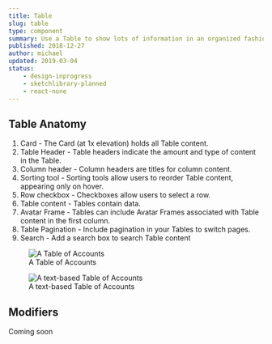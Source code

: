 ```yaml
---
title: Table
slug: table
type: component
summary: Use a Table to show lots of information in an organized fashion.
published: 2018-12-27
author: michael
updated: 2019-03-04
status:
    - design-inprogress
    - sketchlibrary-planned
    - react-none
---
```


## Table Anatomy
1. Card - The Card (at 1x elevation) holds all Table content.
2. Table Header - Table headers indicate the amount and type of content in the Table.
3. Column header - Column headers are titles for column content.
4. Sorting tool - Sorting tools allow users to reorder Table content, appearing only on hover.
5. Row checkbox - Checkboxes allow users to select a row.
6. Table content - Tables contain data.
7. Avatar Frame - Tables can include Avatar Frames associated with Table content in the first column.
8. Table Pagination - Include pagination in your Tables to switch pages.
9. Search - Add a search box to search Table content

<figure>
    <img src="/static/images/table.png" alt="A Table of Accounts">
    <figcaption>A Table of Accounts</figcaption>
</figure>

<figure>
    <img src="/static/images/table-text.png" alt="A text-based Table of Accounts">
    <figcaption>A text-based Table of Accounts</figcaption>
</figure>

## Modifiers
Coming soon